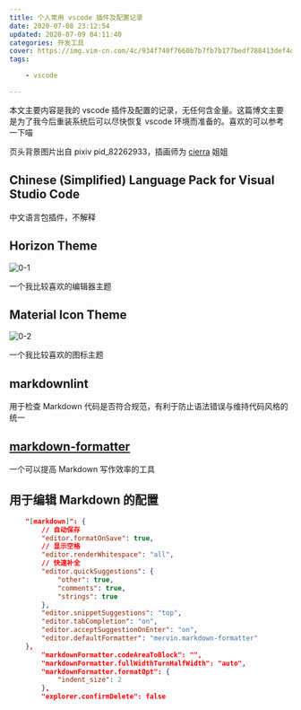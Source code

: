 ```yaml
---
title: 个人常用 vscode 插件及配置记录
date: 2020-07-08 23:12:54
updated: 2020-07-09 04:11:40
categories: 开发工具
cover: https://img.vim-cn.com/4c/934f740f7660b7b7fb7b177bedf788413def4d.jpg
tags:

    - vscode

---
```


本文主要内容是我的 vscode 插件及配置的记录，无任何含金量。这篇博文主要是为了我今后重装系统后可以尽快恢复 vscode 环境而准备的。喜欢的可以参考一下喵

页头背景图片出自 pixiv pid_82262933，插画师为 [cierra](https://marrybellis.wixsite.com/ringlet-jp/about) 姐姐

## Chinese (Simplified) Language Pack for Visual Studio Code ##

中文语言包插件，不解释

## Horizon Theme ##

![0-1](https://img.vim-cn.com/52/fb71d589d3e9d6e24ba6ef44423b7b6ed2c3c8.png)

一个我比较喜欢的编辑器主题

## Material Icon Theme ##

![0-2](https://img.vim-cn.com/e1/5cdfd54abb142453f151072231e9f9c23feb3d.png)

一个我比较喜欢的图标主题

## markdownlint ##

用于检查 Markdown 代码是否符合规范，有利于防止语法错误与维持代码风格的统一

## [markdown-formatter](https://github.com/sumnow/markdown-formatter/blob/master/README_CN.md) ##

一个可以提高 Markdown 写作效率的工具

## 用于编辑 Markdown 的配置 ##

``` json
    "[markdown]": {
        // 自动保存
        "editor.formatOnSave": true,
        // 显示空格
        "editor.renderWhitespace": "all",
        // 快速补全
        "editor.quickSuggestions": {
            "other": true,
            "comments": true,
            "strings": true
        },
        "editor.snippetSuggestions": "top",
        "editor.tabCompletion": "on",
        "editor.acceptSuggestionOnEnter": "on",
        "editor.defaultFormatter": "mervin.markdown-formatter"
    },
        "markdownFormatter.codeAreaToBlock": "",
        "markdownFormatter.fullWidthTurnHalfWidth": "auto",
        "markdownFormatter.formatOpt": {
            "indent_size": 2
        },
        "explorer.confirmDelete": false
```
